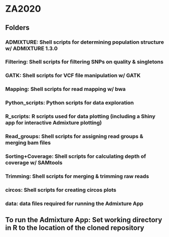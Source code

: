 # ZA2020

## Folders
### ADMIXTURE: Shell scripts for determining population structure w/ ADMIXTURE 1.3.0
### Filtering: Shell scripts for filtering SNPs on quality & singletons
### GATK: Shell scripts for VCF file manipulation w/ GATK
### Mapping: Shell scripts for read mapping w/ bwa
### Python_scripts: Python scripts for data exploration
### R_scripts: R scripts used for data plotting (including a Shiny app for interactive Admixture plotting)
### Read_groups: Shell scripts for assigning read groups & merging bam files
### Sorting+Coverage: Shell scripts for calculating depth of coverage w/ SAMtools
### Trimming: Shell scripts for merging & trimming raw reads
### circos: Shell scripts for creating circos plots
### data: data files required for running the Admixture App

## To run the Admixture App: Set working directory in R to the location of the cloned repository
